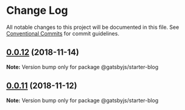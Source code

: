 # Change Log

All notable changes to this project will be documented in this file.
See [Conventional Commits](https://conventionalcommits.org) for commit guidelines.

## [0.0.12](https://github.com/gatsbyjs/gatsby-starter-blog/compare/@gatsbyjs/starter-blog@0.0.11...@gatsbyjs/starter-blog@0.0.12) (2018-11-14)

**Note:** Version bump only for package @gatsbyjs/starter-blog





## [0.0.11](https://github.com/gatsbyjs/gatsby-starter-blog/compare/@gatsbyjs/starter-blog@0.0.10...@gatsbyjs/starter-blog@0.0.11) (2018-11-12)

**Note:** Version bump only for package @gatsbyjs/starter-blog
